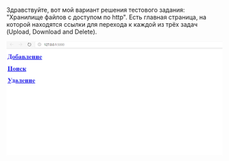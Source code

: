Здравствуйте, вот мой вариант решения тестового задания: "Хранилище файлов с доступом по http".
Есть главная страница, на которой находятся ссылки для перехода к каждой из трёх задач (Upload, Download and Delete).

![Image alt](https://github.com/L4m4w/workin_stuff/raw/master/1-07-09.png)

